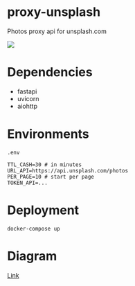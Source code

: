 # proxy-unsplash
Photos proxy api for unsplash.com


![](https://img.shields.io/badge/python-3.9.14-blue)


# Dependencies

* fastapi
* uvicorn
* aiohttp

# Environments

`.env`

```
TTL_CASH=30 # in minutes
URL_API=https://api.unsplash.com/photos
PER_PAGE=10 # start per page
TOKEN_API=...
```

# Deployment

```
docker-compose up
```

# Diagram

[Link](https://viewer.diagrams.net/index.html?tags=%7B%7D&highlight=0000ff&edit=_blank&layers=1&nav=1&title=API%20service%20proxy%20unsplash.com#R7VrbbuM2EP2WPhhoH7yQdYv96DjZ3WK9aNoAbfpIS7TFhhJViort%2FfoOb9aFTuyFnXgDFDBicTikyDkzwzN0BsEs33ziqMy%2BshTTge%2Blm0FwM%2FD9Uej7A%2Fnx0q2WXMVGsOIkNUqN4J58w0boGWlNUlx1FAVjVJCyK0xYUeBEdGSIc7buqi0Z7b61RCvsCO4TRF3pXyQVmZaO%2FatG%2FhmTVWbfPIonuidHVtnspMpQytYtUXA7CGacMaGf8s0MU2k8axc97uMzvbuFcVyIYwaI36M%2F47peFF%2B%2BLDcPD%2FP645QNx2ZtYms3jFPYv2kyLjK2YgWit430mrO6SLGc1YNWozNnrAThCIT%2FYCG2BkxUCwaiTOTU9MKC%2BfbBjFeNv2Xjgx%2FZ9s2m3XuzNS29WLnCZ21gRBWreYJf2Lj1JcRXWLygF%2B6QAhfHLMewHhjHMUWCPHXXgYyvrXZ6DRzwYBD5DnTMvE%2BI1uZN00Qw7mAGrlXKxzqnWiG4fsJcEHDjOVpgescqIggrQGXBhGB5S2FKyUp2CAleGyVWC0oKPNsFVoOAHIs3L2Pg2swO8ExAmIwwGpuMsG7iKzAqWSu0Yu%2BVrBy4Zr5EVJzRucMjnTvw9iP1Nt4dOmb%2FBKt1fHtNcooKaeIlK4QFQRo5yQhN52gLngqSSqDk0bauM8bJN9BH1rzQzYUxvh93NO7lSDMnxxXo3Fmjj3qir2jTUZyjyoZGwihFZUUWan1yYA72J8W1iTilhEy0JTAX5nZPelWj8DwB5vcDbOI5ATaK90TYOH4lpCMHaUpy4mINexYKKs4eIfFQmcluCqbBJ5T2RFWJElKs5ngpNxA2kj%2FMnqSIgS2XVB28GUlTXKhYFUigxc6RSkYKoTYdXcMHTDPzPkSDCNY0g%2FaoacNHqnMBaRGWiYiCBIMXrLH0hA6e%2FrF4fs%2FJY0D14%2BMwDV4ra8YOpmy5rPYE8P%2BgHg1qdGlQJw6oM5Rkz%2FKNZAsMIcU8AJusMyLwPUAlO9ZQDHRPt4U%2BHueLnQBy7kodmr9pomHztLFzdJ5kGMbdZBiP3GS4Nxe%2BGttwbVzWbtS8JQ3fNTQNP8TCVesOcwIGkWfY2am5fyR9mZzIXtTQKedo21IwaaOZ%2BU4KGoe6GncdKvR6ZdcB%2FTjyej6kV9B41G4rJxQOvuNk07tfB35MZTpbQAURr%2BRTXVQlRZUb4fAOqLBVPraxTlmdHo5zh%2BCcIYbjsGvC4GoPofHetGQIHPteIoLPGHT2SDlcM%2FgnRt1phvf2GF57NdCEooNA%2FG8t71YkMZcEYyoXuVr8LInAQHFk9fWLsqMnj%2FjhEuWEbrXqZ0yfsKyQW%2F36bJK9I7%2FctDv0S2VPwXgui45d3xPiBME3BAYSNZeXWS%2FqJah8TmVtfFt2yryjeii4COZDw5LckYyXGSrMlJq9eJKTDU2oTtUckm3teuShXpj3eHajqgfYUVEtYXb7HsXZdCiqu7bWS9aMp91l7eaCnSweCUwn59TMcGiCuaPXkIRhD0U%2FHGsA%2FXBiHiKLpZo1xQnjSN56DEVGkscCV2Z5pCCCWOv0dVtIvqjXWk5HD1gpEn3jpESm2a1VV2zH934iuSSdqNCmt%2B5qc7POAlM3aRMYqxzcs4zbg8QAIOqaSqtDdOmA0GOc7HQgjffL0n7p7VTT56BqQTfN%2B17gpnn%2FTdO8W7gKDk%2FvPNUfy6%2BCi15%2BBm6FuUS0uoj1mxvrD32yHF9dmC4fDefosie3S0mJyobwJ9lHQXnG8kVdHaacF8lVUY%2BS7ikrx29aVl79kNESRd1wmVy6uAyOvRu%2FcLSMf5iTp41mB8z3guSp1wSnAen%2BygHJLB9EQOPkVaRHKt0Ls8BeBH3feTDcU5qfKQ9Cs%2FmxXF%2BUNP9yENz%2BBw%3D%3D)

